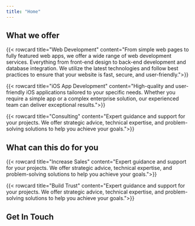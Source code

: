 ```yaml
---
title: "Home"
---
```


## What we offer

{{< rowcard
title="Web Development"
content="From simple web pages to fully featured web apps, we offer a wide range of web development services. Everything from front-end design to back-end development and database integration. We utilize the latest technologies and follow best practices to ensure that your website is fast, secure, and user-friendly.">}}

{{< rowcard
title="iOS App Development"
content="High-quality and user-friendly iOS applications tailored to your specific needs. Whether you require a simple app or a complex enterprise solution, our experienced team can deliver exceptional results.">}}

{{< rowcard
title="Consulting"
content="Expert guidance and support for your projects. We offer strategic advice, technical expertise, and problem-solving solutions to help you achieve your goals.">}}

## What can this do for you

{{< rowcard
title="Increase Sales"
content="Expert guidance and support for your projects. We offer strategic advice, technical expertise, and problem-solving solutions to help you achieve your goals.">}}

{{< rowcard
title="Build Trust"
content="Expert guidance and support for your projects. We offer strategic advice, technical expertise, and problem-solving solutions to help you achieve your goals.">}}

## Get In Touch
